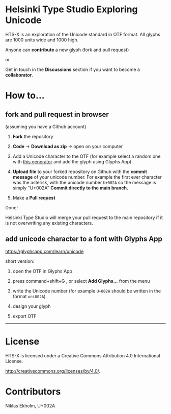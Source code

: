 # Helsinki Type Studio Exploring Unicode

HTS-X is an exploration of the Unicode standard in OTF format.
All glyphs are 1000 units wide and 1000 high.

Anyone can **contribute** a new glyph (fork and pull request)

or

Get in touch in the **Discussions** section if you want to become a **collaborator**.

# How to...

## fork and pull request in browser

(assuming you have a Github account)

1. **Fork** the repository

2. **Code** -> **Download as zip** -> open on your computer

3. Add a Unicode character to the OTF (for example select a random one with [this generator](https://onlineunicodetools.com/generate-random-unicode) and add the glyph using Glyphs App)

4. **Upload file** to your forked repository on Github with the **commit message** of your unicode number. For example the first ever character was the asterisk, with the unicode number `U+002A` so the message is simply "U+002A" **Commit directly to the main branch.**

5. Make a **Pull request**

Done!

Helsinki Type Studio will merge your pull request to the main repository if it is not overwriting any existing characters.

## add unicode character to a font with Glyphs App

https://glyphsapp.com/learn/unicode

short version:

1. open the OTF in Glyphs App

2. press command+shift+G , or select **Add Glyphs...** from the menu

3. write the Unicode number (for example `U+002A` should be written in the format `uni002A`)

4. design your glyph

5. export OTF


---


# License

HTS-X is licensed under a
Creative Commons Attribution 4.0 International License.

<http://creativecommons.org/licenses/by/4.0/>.


# Contributors

Niklas Ekholm, U+002A
